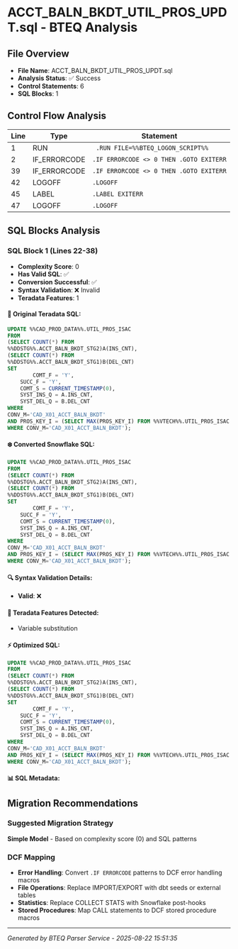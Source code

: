 # ACCT_BALN_BKDT_UTIL_PROS_UPDT.sql - BTEQ Analysis

## File Overview
- **File Name**: ACCT_BALN_BKDT_UTIL_PROS_UPDT.sql
- **Analysis Status**: ✅ Success
- **Control Statements**: 6
- **SQL Blocks**: 1

## Control Flow Analysis

| Line | Type | Statement |
|------|------|-----------|
| 1 | RUN | ` .RUN FILE=%%BTEQ_LOGON_SCRIPT%%` |
| 2 | IF_ERRORCODE | `.IF ERRORCODE <> 0 THEN .GOTO EXITERR` |
| 39 | IF_ERRORCODE | `.IF ERRORCODE <> 0 THEN .GOTO EXITERR` |
| 42 | LOGOFF | `.LOGOFF` |
| 45 | LABEL | `.LABEL EXITERR` |
| 47 | LOGOFF | `.LOGOFF` |

## SQL Blocks Analysis

### SQL Block 1 (Lines 22-38)
- **Complexity Score**: 0
- **Has Valid SQL**: ✅
- **Conversion Successful**: ✅
- **Syntax Validation**: ❌ Invalid
- **Teradata Features**: 1

#### 📝 Original Teradata SQL:
```sql
UPDATE %%CAD_PROD_DATA%%.UTIL_PROS_ISAC
FROM
(SELECT COUNT(*) FROM 
%%DDSTG%%.ACCT_BALN_BKDT_STG2)A(INS_CNT),
(SELECT COUNT(*) FROM 
%%DDSTG%%.ACCT_BALN_BKDT_STG1)B(DEL_CNT)
SET  
        COMT_F = 'Y',
	SUCC_F = 'Y',
	COMT_S = CURRENT_TIMESTAMP(0),
	SYST_INS_Q = A.INS_CNT,
	SYST_DEL_Q = B.DEL_CNT
WHERE 
CONV_M='CAD_X01_ACCT_BALN_BKDT'
AND PROS_KEY_I = (SELECT MAX(PROS_KEY_I) FROM %%VTECH%%.UTIL_PROS_ISAC 
WHERE CONV_M='CAD_X01_ACCT_BALN_BKDT');
```

#### ❄️ Converted Snowflake SQL:
```sql
UPDATE %%CAD_PROD_DATA%%.UTIL_PROS_ISAC
FROM
(SELECT COUNT(*) FROM 
%%DDSTG%%.ACCT_BALN_BKDT_STG2)A(INS_CNT),
(SELECT COUNT(*) FROM 
%%DDSTG%%.ACCT_BALN_BKDT_STG1)B(DEL_CNT)
SET  
        COMT_F = 'Y',
	SUCC_F = 'Y',
	COMT_S = CURRENT_TIMESTAMP(0),
	SYST_INS_Q = A.INS_CNT,
	SYST_DEL_Q = B.DEL_CNT
WHERE 
CONV_M='CAD_X01_ACCT_BALN_BKDT'
AND PROS_KEY_I = (SELECT MAX(PROS_KEY_I) FROM %%VTECH%%.UTIL_PROS_ISAC 
WHERE CONV_M='CAD_X01_ACCT_BALN_BKDT');
```

#### 🔍 Syntax Validation Details:
- **Valid**: ❌

#### 🎯 Teradata Features Detected:
- Variable substitution

#### ⚡ Optimized SQL:
```sql
UPDATE %%CAD_PROD_DATA%%.UTIL_PROS_ISAC
FROM
(SELECT COUNT(*) FROM 
%%DDSTG%%.ACCT_BALN_BKDT_STG2)A(INS_CNT),
(SELECT COUNT(*) FROM 
%%DDSTG%%.ACCT_BALN_BKDT_STG1)B(DEL_CNT)
SET  
        COMT_F = 'Y',
	SUCC_F = 'Y',
	COMT_S = CURRENT_TIMESTAMP(0),
	SYST_INS_Q = A.INS_CNT,
	SYST_DEL_Q = B.DEL_CNT
WHERE 
CONV_M='CAD_X01_ACCT_BALN_BKDT'
AND PROS_KEY_I = (SELECT MAX(PROS_KEY_I) FROM %%VTECH%%.UTIL_PROS_ISAC 
WHERE CONV_M='CAD_X01_ACCT_BALN_BKDT');
```

#### 📊 SQL Metadata:

## Migration Recommendations

### Suggested Migration Strategy
**Simple Model** - Based on complexity score (0) and SQL patterns

### DCF Mapping
- **Error Handling**: Convert `.IF ERRORCODE` patterns to DCF error handling macros
- **File Operations**: Replace IMPORT/EXPORT with dbt seeds or external tables
- **Statistics**: Replace COLLECT STATS with Snowflake post-hooks
- **Stored Procedures**: Map CALL statements to DCF stored procedure macros

---

*Generated by BTEQ Parser Service - 2025-08-22 15:51:35*

